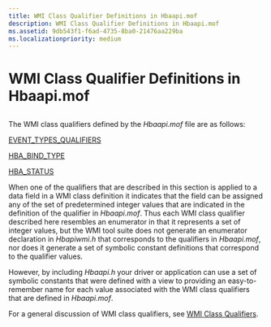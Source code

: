 ```yaml
---
title: WMI Class Qualifier Definitions in Hbaapi.mof
description: WMI Class Qualifier Definitions in Hbaapi.mof
ms.assetid: 9db543f1-f6ad-4735-8ba0-21476aa229ba
ms.localizationpriority: medium
---
```


# WMI Class Qualifier Definitions in Hbaapi.mof


## <span id="ddk_wmi_class_qualifier_definitions_in_hbaapi_mof_kr"></span><span id="DDK_WMI_CLASS_QUALIFIER_DEFINITIONS_IN_HBAAPI_MOF_KR"></span>


The WMI class qualifiers defined by the *Hbaapi.mof* file are as follows:

[EVENT\_TYPES\_QUALIFIERS](event-types-qualifiers.md)

[HBA\_BIND\_TYPE](hba-bind-type.md)

[HBA\_STATUS](hba-status.md)

When one of the qualifiers that are described in this section is applied to a data field in a WMI class definition it indicates that the field can be assigned any of the set of predetermined integer values that are indicated in the definition of the qualifier in *Hbaapi.mof*. Thus each WMI class qualifier described here resembles an enumerator in that it represents a set of integer values, but the WMI tool suite does not generate an enumerator declaration in *Hbapiwmi.h* that corresponds to the qualifiers in *Hbaapi.mof*, nor does it generate a set of symbolic constant definitions that correspond to the qualifier values.

However, by including *Hbaapi.h* your driver or application can use a set of symbolic constants that were defined with a view to providing an easy-to-remember name for each value associated with the WMI class qualifiers that are defined in *Hbaapi.mof*.

For a general discussion of WMI class qualifiers, see [WMI Class Qualifiers](https://msdn.microsoft.com/library/windows/hardware/ff566348).

 

 





